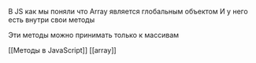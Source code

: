 В JS как мы поняли что Array является глобальным объектом 
И у него есть внутри свои методы 

Эти методы можно принимать только к массивам

[[Методы в JavaScript]] [[array]]
